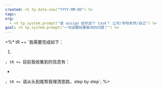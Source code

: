 ```yaml
---
created: <% tp.date.now("YYYY-MM-DD") %>
tags: 
org:
  - <% tp.system.prompt("谁 assign 给你这个 task？ 公司/学校老师/自己") %>
goal: <% tp.system.prompt("一句话概括要解决的问题？") %>
---
```


<%*
tR += `我需要完成如下：

1. 

`;
tR += `目前我收集到的信息有：

- 

`;
tR += `请从头到尾帮我理清思路，step by step`;
%>

